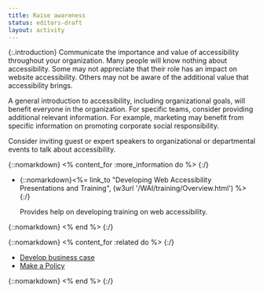 ```yaml
---
title: Raise awareness
status: editors-draft
layout: activity
---
```


{:.introduction}
Communicate the importance and value of accessibility throughout your organization. Many people will know nothing about accessibility. Some may not appreciate that their role has an impact on website accessibility. Others may not be aware of the additional value that accessibility brings.

A general introduction to accessibility, including organizational goals, will benefit everyone in the organization. For specific teams, consider providing additional relevant information. For example, marketing may benefit from specific information on promoting corporate social responsibility. 

Consider inviting guest or expert speakers to organizational or departmental events to talk about accessibility.

{::nomarkdown}
<% content_for :more_information do %>
{:/}

* {::nomarkdown}<%= link_to "Developing Web Accessibility Presentations and Training", (w3url '/WAI/training/Overview.html') %>{:/}

  Provides help on developing training on web accessibility.
  
{::nomarkdown}
<% end %>
{:/}

{::nomarkdown}
<% content_for :related do %>
{:/}

* [Develop business case](develop_business_case.html)
* [Make a Policy](../plan/make_a_policy.html)

{::nomarkdown}
<% end %>
{:/}
